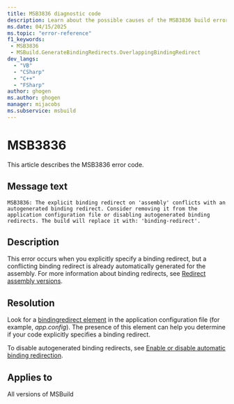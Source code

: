 ```yaml
---
title: MSB3836 diagnostic code
description: Learn about the possible causes of the MSB3836 build error and get troubleshooting tips.
ms.date: 04/15/2025
ms.topic: "error-reference"
f1_keywords:
 - MSB3836
 - MSBuild.GenerateBindingRedirects.OverlappingBindingRedirect
dev_langs:
  - "VB"
  - "CSharp"
  - "C++"
  - "FSharp"
author: ghogen
ms.author: ghogen
manager: mijacobs
ms.subservice: msbuild
---
```

# MSB3836

This article describes the MSB3836 error code.

## Message text

`MSB3836: The explicit binding redirect on 'assembly' conflicts with an autogenerated binding redirect. Consider removing it from the application configuration file or disabling autogenerated binding redirects. The build will replace it with: 'binding-redirect'.`

## Description

This error occurs when you explicitly specify a binding redirect, but a conflicting binding redirect is already automatically generated for the assembly. For more information about binding redirects, see [Redirect assembly versions](/dotnet/framework/configure-apps/redirect-assembly-versions).

## Resolution

Look for a [bindingredirect element](/dotnet/framework/configure-apps/file-schema/runtime/bindingredirect-element) in the application configuration file (for example, *app.config*). The presence of this element can help you determine if your code explicitly specifies a binding redirect.

To disable autogenerated binding redirects, see [Enable or disable automatic binding redirection](/dotnet/framework/configure-apps/how-to-enable-and-disable-automatic-binding-redirection).

## Applies to

All versions of MSBuild